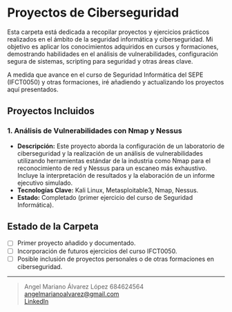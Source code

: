 # Proyectos de Ciberseguridad

Esta carpeta está dedicada a recopilar proyectos y ejercicios prácticos realizados en el ámbito de la seguridad informática y ciberseguridad. Mi objetivo es aplicar los conocimientos adquiridos en cursos y formaciones, demostrando habilidades en el análisis de vulnerabilidades, configuración segura de sistemas, scripting para seguridad y otras áreas clave.

A medida que avance en el curso de Seguridad Informática del SEPE (IFCT0050) y otras formaciones, iré añadiendo y actualizando los proyectos aquí presentados.

## Proyectos Incluidos

### 1. Análisis de Vulnerabilidades con Nmap y Nessus
* **Descripción:** Este proyecto aborda la configuración de un laboratorio de ciberseguridad y la realización de un análisis de vulnerabilidades utilizando herramientas estándar de la industria como Nmap para el reconocimiento de red y Nessus para un escaneo más exhaustivo. Incluye la interpretación de resultados y la elaboración de un informe ejecutivo simulado.
* **Tecnologías Clave:** Kali Linux, Metasploitable3, Nmap, Nessus.
* **Estado:** Completado (primer ejercicio del curso de Seguridad Informática).

## Estado de la Carpeta

- [ ] Primer proyecto añadido y documentado.
- [ ] Incorporación de futuros ejercicios del curso IFCT0050.
- [ ] Posible inclusión de proyectos personales o de otras formaciones en ciberseguridad.

---
> Angel Mariano Álvarez López
> 684624564  
> angelmarianoalvarez@gmail.com  
> [LinkedIn](https://www.linkedin.com/feed/?trk=guest_homepage-basic_google-one-tap-submit) 